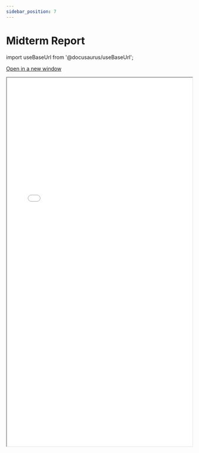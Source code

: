 ```yaml
---
sidebar_position: 7
---
```


# Midterm Report
import useBaseUrl from '@docusaurus/useBaseUrl';

[Open in a new window](../static/file/midterm-report.pdf)

<iframe
  width="100%"
  height="1000px"
  src={useBaseUrl('file/midterm-report.pdf')}
></iframe>